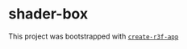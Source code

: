 # shader-box

This project was bootstrapped with [`create-r3f-app`](https://github.com/utsuboco/create-r3f-app)